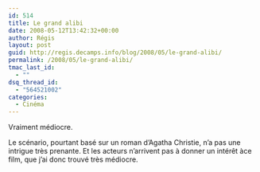 ```yaml
---
id: 514
title: Le grand alibi
date: 2008-05-12T13:42:32+00:00
author: Régis
layout: post
guid: http://regis.decamps.info/blog/2008/05/le-grand-alibi/
permalink: /2008/05/le-grand-alibi/
tmac_last_id:
  - ""
dsq_thread_id:
  - "564521002"
categories:
  - Cinéma
---
```

Vraiment médiocre.

Le scénario, pourtant basé sur un roman d’Agatha Christie, n’a pas une intrigue très prenante. Et les acteurs n’arrivent pas à donner un intérêt àce film, que j’ai donc trouvé très médiocre.
